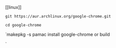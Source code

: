 [[linux]]


`git https://aur.archlinux.org/google-chrome.git`

`cd google-chrome`

`makepkg -s
pamac install google-chrome
or build

`
